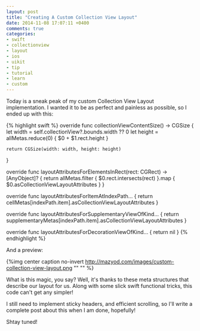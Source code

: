 ```yaml
---
layout: post
title: "Creating A Custom Collection View Layout"
date: 2014-11-08 17:07:11 +0400
comments: true
categories: 
- swift
- collectionview
- layout
- ios
- uikit
- tip
- tutorial
- learn
- custom
---
```


Today is a sneak peak of my custom Collection View Layout implementation. I wanted it to be as perfect and painless as possible, so I ended up with this:

{% highlight swift %}
override func collectionViewContentSize() -> CGSize {
    let width = self.collectionView?.bounds.width ?? 0
    let height = allMetas.reduce(0) {
        $0 + $1.rect.height
    }
    
    return CGSize(width: width, height: height)
}

override func layoutAttributesForElementsInRect(rect: CGRect) -> [AnyObject]? {
    return allMetas.filter {
        $0.rect.intersects(rect)
    }.map {
        $0.asCollectionViewLayoutAttributes
    }
}

override func layoutAttributesForItemAtIndexPath... {
    return cellMetas[indexPath.item].asCollectionViewLayoutAttributes
}

override func layoutAttributesForSupplementaryViewOfKind... {
    return supplementaryMetas[indexPath.item].asCollectionViewLayoutAttributes
}

override func layoutAttributesForDecorationViewOfKind... {
    return nil
}
{% endhighlight %}

And a preview:

{%img center caption no-invert http://mazyod.com/images/custom-collection-view-layout.png "" "" %}

What is this magic, you say? Well, it's thanks to these meta structures that describe our layout for us. Along with some slick swift functional tricks, this code can't get any simpler!

I still need to implement sticky headers, and efficient scrolling, so I'll write a complete post about this when I am done, hopefully!

Shtay tuned!
